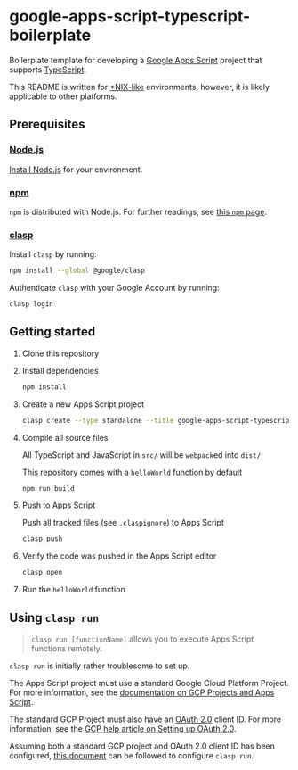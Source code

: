 # google-apps-script-typescript-boilerplate

Boilerplate template for developing a [Google Apps Script](https://script.google.com/) project that supports [TypeScript](https://www.typescriptlang.org/).

This README is written for [*NIX-like](https://en.wikipedia.org/wiki/Unix) environments; however, it is likely applicable to other platforms.

## Prerequisites

### [Node.js](https://nodejs.org/)

[Install Node.js](https://nodejs.org/en/download/) for your environment.

### [npm](https://www.npmjs.com/)

`npm` is distributed with Node.js. For further readings, see [this `npm` page](https://www.npmjs.com/get-npm).

### [clasp](https://github.com/google/clasp)

Install `clasp` by running:

``` sh
npm install --global @google/clasp
```

Authenticate `clasp` with your Google Account by running:

``` sh
clasp login
```

## Getting started

1. Clone this repository
2. Install dependencies

    ``` sh
    npm install
    ```

3. Create a new Apps Script project

    ``` sh
    clasp create --type standalone --title google-apps-script-typescript-boilerplate
    ```

4. Compile all source files

    All TypeScript and JavaScript in `src/` will be `webpack`ed into `dist/`

    This repository comes with a `helloWorld` function by default

    ``` sh
    npm run build
    ```

5. Push to Apps Script

    Push all tracked files (see `.claspignore`) to Apps Script

    ``` sh
    clasp push
    ```

6. Verify the code was pushed in the Apps Script editor

    ``` sh
    clasp open
    ```

7. Run the `helloWorld` function

## Using `clasp run`

> `clasp run [functionName]` allows you to execute Apps Script functions remotely.

`clasp run` is initially rather troublesome to set up.

The Apps Script project must use a standard Google Cloud Platform Project. For more information, see the [documentation on GCP Projects and Apps Script](https://developers.google.com/apps-script/guides/cloud-platform-projects).

The standard GCP Project must also have an [OAuth 2.0](https://oauth.net/2/) client ID. For more information, see the [GCP help article on Setting up OAuth 2.0](https://support.google.com/cloud/answer/6158849).

Assuming both a standard GCP project and OAuth 2.0 client ID has been configured, [this document](https://github.com/google/clasp/blob/master/docs/run.md) can be followed to configure `clasp run`.
